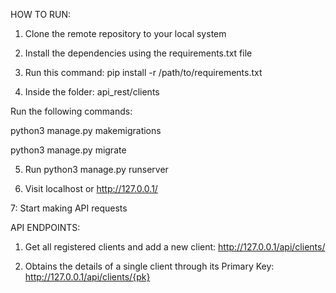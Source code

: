 HOW TO RUN:

1. Clone the remote repository to your local system

2. Install the dependencies using the requirements.txt file

3. Run this command:
pip install -r /path/to/requirements.txt

4. Inside the folder: api_rest/clients

Run the following commands:

python3 manage.py makemigrations

python3 manage.py migrate

5. Run python3 manage.py runserver

6. Visit localhost or http://127.0.0.1/

7: Start making API requests


API ENDPOINTS:
1. Get all registered clients and add a new client: http://127.0.0.1/api/clients/

2. Obtains the details of a single client through its Primary Key:
http://127.0.0.1/api/clients/{pk}
